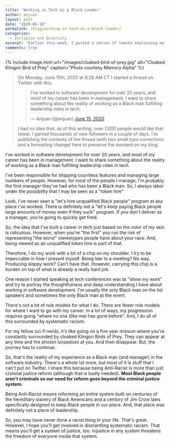 ```yaml
---
title: 'Working in Tech as a Black Leader'
author: anjuan
layout: post
date: "2020-06-18"
permalink: /blog/working-in-tech-as-a-black-leader/
categories:
  - Inclusion and Diversity
excerpt: "Earlier this week, I posted a series of tweets explaining my experience as a Black leader in tech. It resonated with a lot of the people who saw it resulting in thousands of likes. I'm republishing the tweet thread here on my blog."
comments: true
---
```


{% include image.html url="/images/cloaked-bird-of-prey.jpg" alt="Cloaked Klingon Bird of Prey" caption="Photo courtesy Memory Alpha" %}

> On Monday, June 15th, 2020 at 8:28 AM CT I started a thread on Twitter with this:
>
> <blockquote class="twitter-tweet" data-theme="dark"><p lang="en" dir="ltr">I&#39;ve worked in software development for over 20 years, and most of my career has been in management. I want to share something about the reality of working as a Black man fulfilling leadership roles in tech.</p>&mdash; Anjuan (@anjuan) <a href="https://twitter.com/anjuan/status/1272521442035466242?ref_src=twsrc%5Etfw">June 15, 2020</a></blockquote> <script async src="https://platform.twitter.com/widgets.js" charset="utf-8"></script>
>
> I had no idea that, as of this writing, over 7,000 people would like that tweet. I gained thousands of new followers in a couple of days. I'm publishing the contents of the thread (with two small typo corrections and a formatting change) here to preserve the moment on my blog.

I've worked in software development for over 20 years, and most of my career has been in management. I want to share something about the reality of working as a Black man fulfilling leadership roles in tech.

I've been responsible for shipping countless features and managing large numbers of people. However, for most of the people I manage, I'm probably the first manager they've had who has been a Black man. So, I always labor under the possibility that I may be seen as a "token hire"

Look, I've never seen a "let's hire unqualified Black people" program at any place I've worked. There is definitely not a "let's keep paying Black people large amounts of money even if they suck" program. If you don't deliver as a manager, you're going to quickly get fired.

So, the idea that I've built a career in tech just based on the color of my skin is ridiculous. However, when you're "the first" you run the risk of representing "the worst" stereotypes people have about your race. And, being viewed as an unqualified token hire is part of that.

Therefore, I do my work with a bit of a chip on my shoulder. I try to be impeccable in how I present myself. Being late to a meeting? No way. Producing sloppy work? Can't have that. However, carrying this chip is a burden on top of what is already a really hard job.

One reason I started speaking at tech conferences was to "show my work" and try to portray the thoughtfulness and deep understanding I have about working in software development. I'm usually the only Black man on the list speakers and sometimes the only Black man at the event.
 
There's not a lot of role models for what I do. There are fewer role models for where I want to go with my career. In a lot of ways, my progression requires going "where no one (like me) has gone before". And, I do all of this surrounded by systematic racism.

For my fellow sci-fi nerds, it's like going on a five year mission where you're constantly surrounded by cloaked Klingon Birds of Prey. They can appear at any time and fire photon torpedoes at you. And then disappear. But, the journey has to continue.

So, that's the reality of my experience as a Black man (and manager) in the software industry. There's a whole lot more, but most of it is stuff that I can't put on Twitter.
I share this because being Anti-Racist is more than just criminal justice reform (although that is badly needed). **Most Black people aren't criminals so our need for reform goes beyond the criminal justice system.**

Being Anti-Racist means reforming an entire system built on centuries of the hereditary slavery of Black Americans and a century of Jim Crow laws specifically designed to keep Black people in our place. And, that place was definitely not a place of leadership.

So, you may have never done a racist thing in your life. That's great. However, I hope you'll get involved in dismantling systematic racism. That means you'll get a system of justice, too. Injustice in any system threatens the freedom of everyone inside that system.

